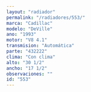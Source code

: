 ```yaml
---
layout: "radiador"
permalink: "/radiadores/553/"
marca: "Cadillac"
modelo: "DeVille"
ano: "1993"
motor: "V8 4.1"
transmision: "Automática"
parte: "432222"
clima: "Con clima"
alto: "30 1/2"
ancho: "17 1/2"
observaciones: ""
id: "553"
---
```


